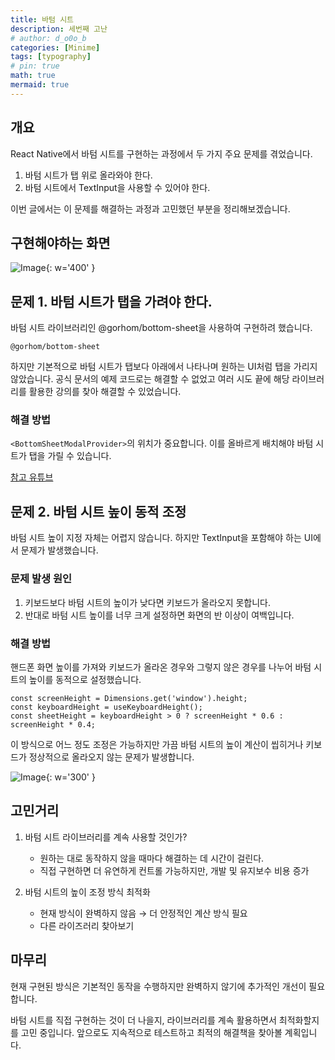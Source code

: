 ```yaml
---
title: 바텀 시트
description: 세번째 고난
# author: d_o0o_b
categories: [Minime]
tags: [typography]
# pin: true
math: true
mermaid: true
---
```


## 개요

React Native에서 바텀 시트를 구현하는 과정에서 두 가지 주요 문제를 겪었습니다.

1. 바텀 시트가 탭 위로 올라와야 한다.
2. 바텀 시트에서 TextInput을 사용할 수 있어야 한다.

이번 글에서는 이 문제를 해결하는 과정과 고민했던 부분을 정리해보겠습니다.



## 구현해야하는 화면

![Image](https://github.com/user-attachments/assets/0ed578e9-b307-4010-8eb1-9061d7e609f7?raw=true){: w='400' }


## 문제 1. 바텀 시트가 탭을 가려야 한다.

바텀 시트 라이브러리인 @gorhom/bottom-sheet을 사용하여 구현하려 했습니다.

```
@gorhom/bottom-sheet
```

하지만 기본적으로 바텀 시트가 탭보다 아래에서 나타나며 원하는 UI처럼 탭을 가리지 않았습니다.
공식 문서의 예제 코드로는 해결할 수 없었고 여러 시도 끝에 해당 라이브러리를 활용한 강의를 찾아 해결할 수 있었습니다.

### 해결 방법

`<BottomSheetModalProvider>`의 위치가 중요합니다. 이를 올바르게 배치해야 바텀 시트가 탭을 가릴 수 있습니다.

[참고 유튜브](https://youtu.be/oIEykI5oagI?si=917g4yysij1ZbBU1)



## 문제 2. 바텀 시트 높이 동적 조정

바텀 시트 높이 지정 자체는 어렵지 않습니다. 하지만 TextInput을 포함해야 하는 UI에서 문제가 발생했습니다.

### 문제 발생 원인

1. 키보드보다 바텀 시트의 높이가 낮다면 키보드가 올라오지 못합니다.
2. 반대로 바텀 시트 높이를 너무 크게 설정하면 화면의 반 이상이 여백입니다.

### 해결 방법

핸드폰 화면 높이를 가져와 키보드가 올라온 경우와 그렇지 않은 경우를 나누어 바텀 시트의 높이를 동적으로 설정했습니다.

```
const screenHeight = Dimensions.get('window').height;
const keyboardHeight = useKeyboardHeight();
const sheetHeight = keyboardHeight > 0 ? screenHeight * 0.6 : screenHeight * 0.4;
```

이 방식으로 어느 정도 조정은 가능하지만 가끔 바텀 시트의 높이 계산이 씹히거나 키보드가 정상적으로 올라오지 않는 문제가 발생합니다.

![Image](https://github.com/user-attachments/assets/d7a0e207-d333-40bc-bb36-648efa9a2f04?raw=true){: w='300' }


## 고민거리

1. 바텀 시트 라이브러리를 계속 사용할 것인가?

    - 원하는 대로 동작하지 않을 때마다 해결하는 데 시간이 걸린다.
    - 직접 구현하면 더 유연하게 컨트롤 가능하지만, 개발 및 유지보수 비용 증가

2. 바텀 시트의 높이 조정 방식 최적화

    - 현재 방식이 완벽하지 않음 → 더 안정적인 계산 방식 필요
    - 다른 라이즈러리 찾아보기


## 마무리 

현재 구현된 방식은 기본적인 동작을 수행하지만 완벽하지 않기에 추가적인 개선이 필요합니다. 

바텀 시트를 직접 구현하는 것이 더 나을지, 라이브러리를 계속 활용하면서 최적화할지를 고민 중입니다. 앞으로도 지속적으로 테스트하고 최적의 해결책을 찾아볼 계획입니다.